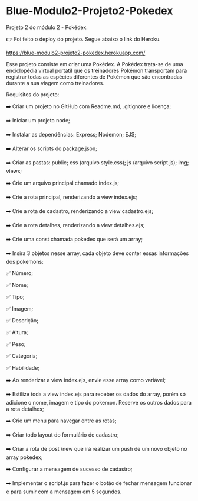 # Blue-Modulo2-Projeto2-Pokedex
Projeto 2 do módulo 2 - Pokédex.

:point_right: Foi feito o deploy do projeto. Segue abaixo o link do Heroku.

https://blue-modulo2-projeto2-pokedex.herokuapp.com/



Esse projeto consiste em criar uma Pokédex.
A Pokédex trata-se de uma enciclopédia virtual portátil  que os treinadores Pokémon transportam para registrar todas as espécies diferentes de Pokémon que são encontradas durante a sua viagem como treinadores. 

Requisitos do projeto:

:arrow_right: Criar um projeto no GitHub com Readme.md, .gitignore e licença;

:arrow_right: Iniciar um projeto node;

:arrow_right: Instalar as dependências: Express; Nodemon; EJS;

:arrow_right: Alterar os scripts do package.json;

:arrow_right: Criar as pastas: public; css (arquivo style.css); js (arquivo script.js); img; views;

:arrow_right: Crie um arquivo principal chamado index.js;

:arrow_right: Crie a rota principal, renderizando a view index.ejs;

:arrow_right: Crie a rota de cadastro, renderizando a view cadastro.ejs;

:arrow_right: Crie a rota detalhes, renderizando a view detalhes.ejs;

:arrow_right: Crie uma const chamada pokedex que será um array;

:arrow_right: Insira 3 objetos nesse array, cada objeto deve conter essas informações dos pokemons:

:white_check_mark: Número;

:white_check_mark: Nome;

:white_check_mark: Tipo;

:white_check_mark: Imagem;

:white_check_mark: Descrição;

:white_check_mark: Altura;

:white_check_mark: Peso;

:white_check_mark: Categoria;

:white_check_mark: Habilidade;

:arrow_right: Ao renderizar a view index.ejs, envie esse array como variável;

:arrow_right: Estilize toda a view index.ejs para receber os dados do array, porém só adicione o nome, imagem e tipo do pokemon. Reserve os outros dados para a rota detalhes;

:arrow_right: Crie um menu para navegar entre as rotas;

:arrow_right: Criar todo layout do formulário de cadastro;

:arrow_right: Criar a rota de post /new que irá realizar um push de um novo objeto no array pokedex;

:arrow_right: Configurar a mensagem de sucesso de cadastro;

:arrow_right: Implementar o script.js para fazer o botão de fechar mensagem funcionar e para sumir com a mensagem em 5 segundos.
